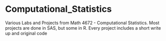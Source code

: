 # Computational_Statistics
Various Labs and Projects from Math 4672 - Computational Statistics. Most projects are done in SAS, but some in R. Every project includes a short write up and original code

